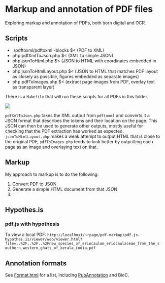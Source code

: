 # Markup and annotation of PDF files

Exploring markup and annotation of PDFs, both born digital and OCR.


## Scripts

- ./pdftoxml/pdftoxml -blocks $<	 (PDF to XML)
- php pdfXmlToJson.php $<	 (XML to simple JSON)
- php jsonToHtml.php $<	 (JSON to HTML with coordinates embedded in JSON) 
- php jsonToHtmlLayout.php $<	(JSON to HTML that matches PDF layout as closely as possible, figures embedded as separate images)
- php pdfToImages.php $<	 (extract page images from PDF, overlay text as transparent layer)

There is a `Makefile` that will run these scripts for all PDFs in this folder.

![](https://github.com/rdmpage/pdf-markup/images/raw/main/makefile.png)

`pdfXmlToJson.php` takes the XML output from `pdftoxml` and converts it a JSON format that describes the tokens and their location on the page. This JSON can then be used to generate other outputs, mostly useful for checking that the PDF extraction has worked as expected. `jsonToHtmlLayout.php` makes a weak attempt to output HTML that is close to the original PDF, `pdfToImages.php` tends to look better by outputting each page as an image and overlaying text on that.

## Markup

My approach to markup is to do the following:

1. Convert PDF to JSON
2. Generate a simple HTML document from that JSON
3. 

## Hypothes.is

### pdf.js with hypothesis

To view a local PDF: `http://localhost/~rpage/pdf-markup/pdf.js-hypothes.is/viewer/web/viewer.html?file=..%2F..%2F..%2Fnew_species_of_eriocaulon_eriocaulaceae_from_the_southern_western_ghats_of_kerala_india.pdf`


## Annotation formats

See [Format.html](https://www.ncbi.nlm.nih.gov/CBBresearch/Lu/Demo/tmTools/Format.html) for a list, including [PubAnnotation](http://pubannotation.org) and BioC.

